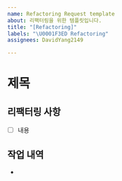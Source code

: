 ```yaml
---
name: Refactoring Request template
about: 리팩터링을 위한 템플릿입니다.
title: "[Refactoring]"
labels: "\U0001F3ED Refactoring"
assignees: DavidYang2149

---
```


# 제목
## 리팩터링 사항
- [ ] 내용

## 작업 내역
-
